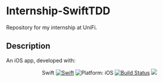 # Internship-SwiftTDD
Repository for my internship at UniFi.

## Description
An iOS app, developed with:
<p align="center">
 Swift <a href="https://developer.apple.com/swift/"><img src="https://img.shields.io/badge/Swift-4.2-orange.svg?style=flat" alt="Swift"/></a>
<img src="https://img.shields.io/badge/iOS-12.0%2B-blue.svg" alt="Platform: iOS">
<a href="https://travis-ci.org/Danny182/Internship-SwiftTDD"><img src="https://travis-ci.org/Danny182/Internship-SwiftTDD.svg?branch=master" alt="Build Status"/></a>
<a href="https://codecov.io/gh/Danny182/Internship-SwiftTDD">
  <img src="https://codecov.io/gh/Danny182/Internship-SwiftTDD/branch/master/graph/badge.svg" />
</a>

</p>
